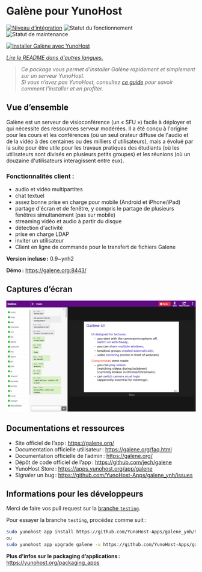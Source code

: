 <!--
Nota bene : ce README est automatiquement généré par <https://github.com/YunoHost/apps/tree/master/tools/readme_generator>
Il NE doit PAS être modifié à la main.
-->

# Galène pour YunoHost

[![Niveau d’intégration](https://dash.yunohost.org/integration/galene.svg)](https://dash.yunohost.org/appci/app/galene) ![Statut du fonctionnement](https://ci-apps.yunohost.org/ci/badges/galene.status.svg) ![Statut de maintenance](https://ci-apps.yunohost.org/ci/badges/galene.maintain.svg)

[![Installer Galène avec YunoHost](https://install-app.yunohost.org/install-with-yunohost.svg)](https://install-app.yunohost.org/?app=galene)

*[Lire le README dans d'autres langues.](./ALL_README.md)*

> *Ce package vous permet d’installer Galène rapidement et simplement sur un serveur YunoHost.*  
> *Si vous n’avez pas YunoHost, consultez [ce guide](https://yunohost.org/install) pour savoir comment l’installer et en profiter.*

## Vue d’ensemble

Galène est un serveur de visioconférence (un « SFU ») facile à déployer et qui nécessite des ressources serveur modérées. Il a été conçu à l'origine pour les cours et les conférences (où un seul orateur diffuse de l'audio et de la vidéo à des centaines ou des milliers d'utilisateurs), mais a évolué par la suite pour être utile pour les travaux pratiques des étudiants (où les utilisateurs sont divisés en plusieurs petits groupes) et les réunions (où un douzaine d'utilisateurs interagissent entre eux).

### Fonctionnalités client :

- audio et vidéo multipartites
- chat textuel
- assez bonne prise en charge pour mobile (Android et iPhone/iPad)
- partage d'écran et de fenêtre, y compris le partage de plusieurs fenêtres simultanément (pas sur mobile)
- streaming vidéo et audio à partir du disque
- détection d'activité
- prise en charge LDAP
- inviter un utilisateur
- Client en ligne de commande pour le transfert de fichiers Galene


**Version incluse :** 0.9~ynh2

**Démo :** <https://galene.org:8443/>

## Captures d’écran

![Capture d’écran de Galène](./doc/screenshots/screenshot.png)

## Documentations et ressources

- Site officiel de l’app : <https://galene.org/>
- Documentation officielle utilisateur : <https://galene.org/faq.html>
- Documentation officielle de l’admin : <https://galene.org/>
- Dépôt de code officiel de l’app : <https://github.com/jech/galene>
- YunoHost Store : <https://apps.yunohost.org/app/galene>
- Signaler un bug : <https://github.com/YunoHost-Apps/galene_ynh/issues>

## Informations pour les développeurs

Merci de faire vos pull request sur la [branche `testing`](https://github.com/YunoHost-Apps/galene_ynh/tree/testing).

Pour essayer la branche `testing`, procédez comme suit :

```bash
sudo yunohost app install https://github.com/YunoHost-Apps/galene_ynh/tree/testing --debug
ou
sudo yunohost app upgrade galene -u https://github.com/YunoHost-Apps/galene_ynh/tree/testing --debug
```

**Plus d’infos sur le packaging d’applications :** <https://yunohost.org/packaging_apps>
